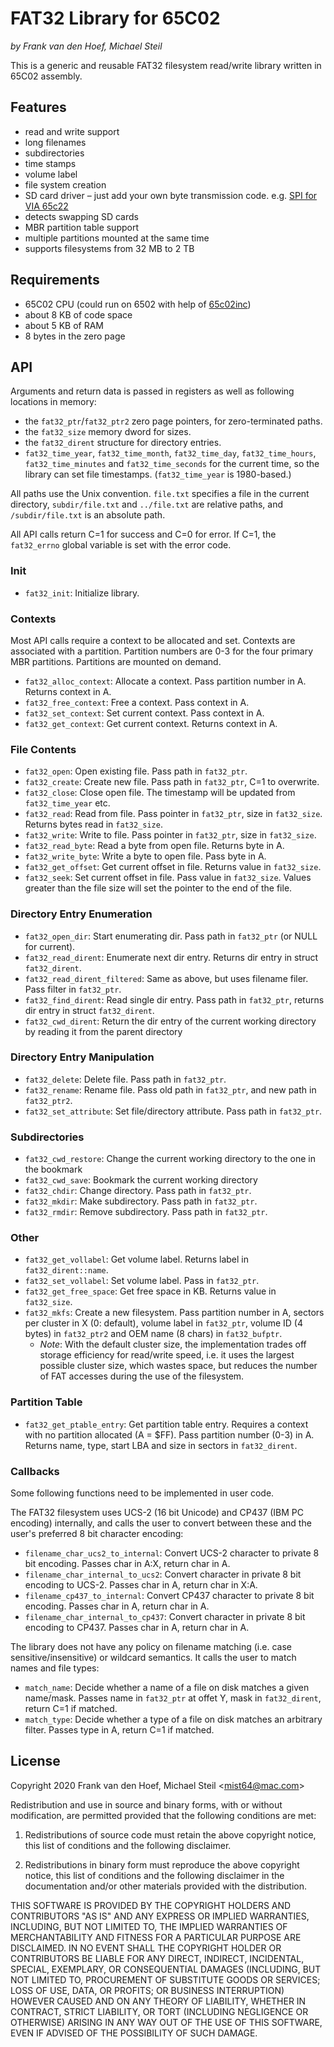 # FAT32 Library for 65C02

*by Frank van den Hoef, Michael Steil*

This is a generic and reusable FAT32 filesystem read/write library written in 65C02 assembly.

## Features

* read and write support
* long filenames
* subdirectories
* time stamps
* volume label
* file system creation
* SD card driver – just add your own byte transmission code. e.g. [SPI for VIA 65c22](https://bitbucket.org/steckschwein/steckschwein-code/src/master/steckos/libsrc/spi/)
* detects swapping SD cards
* MBR partition table support
* multiple partitions mounted at the same time
* supports filesystems from 32 MB to 2 TB

## Requirements

* 65C02 CPU (could run on 6502 with help of [65c02inc](https://github.com/commanderx16/x16-rom/blob/68cec17c700bd9666dc49f801e0853af4e417ebf/cbdos/65c02.inc))
* about 8 KB of code space
* about 5 KB of RAM
* 8 bytes in the zero page

## API

Arguments and return data is passed in registers as well as following locations in memory:
* the `fat32_ptr`/`fat32_ptr2` zero page pointers, for zero-terminated paths.
* the `fat32_size` memory dword for sizes.
* the `fat32_dirent` structure for directory entries.
* `fat32_time_year`, `fat32_time_month`, `fat32_time_day`, `fat32_time_hours`, `fat32_time_minutes` and `fat32_time_seconds` for the current time, so the library can set file timestamps. (`fat32_time_year` is 1980-based.)

All paths use the Unix convention. `file.txt` specifies a file in the current directory, `subdir/file.txt` and `../file.txt` are relative paths, and `/subdir/file.txt` is an absolute path.

All API calls return C=1 for success and C=0 for error. If C=1, the `fat32_errno` global variable is set with the error code.

### Init

* `fat32_init`: Initialize library.

### Contexts

Most API calls require a context to be allocated and set. Contexts are associated with a partition. Partition numbers are 0-3 for the four primary MBR partitions. Partitions are mounted on demand.

* `fat32_alloc_context`: Allocate a context. Pass partition number in A. Returns context in A.
* `fat32_free_context`: Free a context. Pass context in A.
* `fat32_set_context`: Set current context. Pass context in A.
* `fat32_get_context`: Get current context. Returns context in A.

### File Contents

* `fat32_open`: Open existing file. Pass path in `fat32_ptr`.
* `fat32_create`: Create new file. Pass path in `fat32_ptr`, C=1 to overwrite.
* `fat32_close`: Close open file. The timestamp will be updated from `fat32_time_year` etc.
* `fat32_read`: Read from file. Pass pointer in `fat32_ptr`, size in `fat32_size`. Returns bytes read in `fat32_size`.
* `fat32_write`: Write to file. Pass pointer in `fat32_ptr`, size in `fat32_size`.
* `fat32_read_byte`: Read a byte from open file. Returns byte in A.
* `fat32_write_byte`: Write a byte to open file. Pass byte in A.
* `fat32_get_offset`: Get current offset in file. Returns value in `fat32_size`.
* `fat32_seek`: Set current offset in file. Pass value in `fat32_size`. Values greater than the file size will set the pointer to the end of the file.

### Directory Entry Enumeration

* `fat32_open_dir`: Start enumerating dir. Pass path in `fat32_ptr` (or NULL for current).
* `fat32_read_dirent`: Enumerate next dir entry. Returns dir entry in struct `fat32_dirent`.
* `fat32_read_dirent_filtered`: Same as above, but uses filename filer. Pass filter in `fat32_ptr`.
* `fat32_find_dirent`: Read single dir entry. Pass path in `fat32_ptr`, returns dir entry in struct `fat32_dirent`.
* `fat32_cwd_dirent`: Return the dir entry of the current working directory by reading it from the parent directory

### Directory Entry Manipulation

* `fat32_delete`: Delete file. Pass path in `fat32_ptr`.
* `fat32_rename`: Rename file. Pass old path in `fat32_ptr`, and new path in `fat32_ptr2`.
* `fat32_set_attribute`: Set file/directory attribute. Pass path in `fat32_ptr`.

### Subdirectories

* `fat32_cwd_restore`: Change the current working directory to the one in the bookmark
* `fat32_cwd_save`: Bookmark the current working directory
* `fat32_chdir`: Change directory. Pass path in `fat32_ptr`.
* `fat32_mkdir`: Make subdirectory. Pass path in `fat32_ptr`.
* `fat32_rmdir`: Remove subdirectory. Pass path in `fat32_ptr`.

### Other

* `fat32_get_vollabel`: Get volume label. Returns label in `fat32_dirent::name`.
* `fat32_set_vollabel`: Set volume label. Pass in `fat32_ptr`.
* `fat32_get_free_space`: Get free space in KB. Returns value in `fat32_size`.
* `fat32_mkfs`: Create a new filesystem. Pass partition number in A, sectors per cluster in X (0: default), volume label in `fat32_ptr`, volume ID (4 bytes) in `fat32_ptr2` and OEM name (8 chars) in `fat32_bufptr`.
	* *Note*: With the default cluster size, the implementation trades off storage efficiency for read/write speed, i.e. it uses the largest possible cluster size, which wastes space, but reduces the number of FAT accesses during the use of the filesystem.

### Partition Table

* `fat32_get_ptable_entry`: Get partition table entry. Requires a context with no partition allocated (A = $FF). Pass partition number (0-3) in A. Returns name, type, start LBA and size in sectors in `fat32_dirent`.

### Callbacks

Some following functions need to be implemented in user code.

The FAT32 filesystem uses UCS-2 (16 bit Unicode) and CP437 (IBM PC encoding) internally, and calls the user to convert between these and the user's preferred 8 bit character encoding:

* `filename_char_ucs2_to_internal`: Convert UCS-2 character to private 8 bit encoding. Passes char in A:X, return char in A.
* `filename_char_internal_to_ucs2`: Convert character in private 8 bit encoding to UCS-2. Passes char in A, return char in X:A.
* `filename_cp437_to_internal`: Convert CP437 character to private 8 bit encoding. Passes char in A, return char in A.
* `filename_char_internal_to_cp437`: Convert character in private 8 bit encoding to CP437. Passes char in A, return char in A.

The library does not have any policy on filename matching (i.e. case sensitive/insensitive) or wildcard semantics. It calls the user to match names and file types:

* `match_name`: Decide whether a name of a file on disk matches a given name/mask. Passes name in `fat32_ptr` at offet Y, mask in `fat32_dirent`, return C=1 if matched.
* `match_type`: Decide whether a type of a file on disk matches an arbitrary filter. Passes type in A, return C=1 if matched.

## License

Copyright 2020 Frank van den Hoef, Michael Steil <<mist64@mac.com>>

Redistribution and use in source and binary forms, with or without modification, are permitted provided that the following conditions are met:

1. Redistributions of source code must retain the above copyright notice, this list of conditions and the following disclaimer.

2. Redistributions in binary form must reproduce the above copyright notice, this list of conditions and the following disclaimer in the documentation and/or other materials provided with the distribution.

THIS SOFTWARE IS PROVIDED BY THE COPYRIGHT HOLDERS AND CONTRIBUTORS "AS IS" AND ANY EXPRESS OR IMPLIED WARRANTIES, INCLUDING, BUT NOT LIMITED TO, THE IMPLIED WARRANTIES OF MERCHANTABILITY AND FITNESS FOR A PARTICULAR PURPOSE ARE DISCLAIMED. IN NO EVENT SHALL THE COPYRIGHT HOLDER OR CONTRIBUTORS BE LIABLE FOR ANY DIRECT, INDIRECT, INCIDENTAL, SPECIAL, EXEMPLARY, OR CONSEQUENTIAL DAMAGES (INCLUDING, BUT NOT LIMITED TO, PROCUREMENT OF SUBSTITUTE GOODS OR SERVICES; LOSS OF USE, DATA, OR PROFITS; OR BUSINESS INTERRUPTION) HOWEVER CAUSED AND ON ANY THEORY OF LIABILITY, WHETHER IN CONTRACT, STRICT LIABILITY, OR TORT (INCLUDING NEGLIGENCE OR OTHERWISE) ARISING IN ANY WAY OUT OF THE USE OF THIS SOFTWARE, EVEN IF ADVISED OF THE POSSIBILITY OF SUCH DAMAGE.

